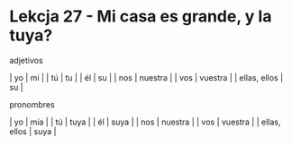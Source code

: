 # Lekcja 27 - Mi casa es grande, y la tuya?

adjetivos

| yo | mi |
| tú | tu |
| él | su |
| nos | nuestra |
| vos | vuestra |
| ellas, ellos | su |

pronombres

| yo | mía |
| tú | tuya |
| él | suya |
| nos | nuestra |
| vos | vuestra |
| ellas, ellos | suya |
